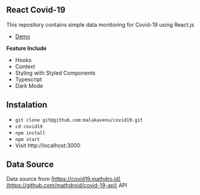 ## React Covid-19

This repository contains simple data monitoring for Covid-19 using React.js

- [Demo](https://react-covid-19.now.sh)

**Feature Include**

- Hooks
- Context
- Styling with Styled Components
- Typescript
- Dark Mode

## Instalation

- `git clone git@github.com:malakavenu/covid19.git`
- `cd covid19`
- `npm install`
- `npm start`
- Visit http://localhost:3000

## Data Source

Data source from [https://covid19.mathdro.id](https://github.com/mathdroid/covid-19-api) API
